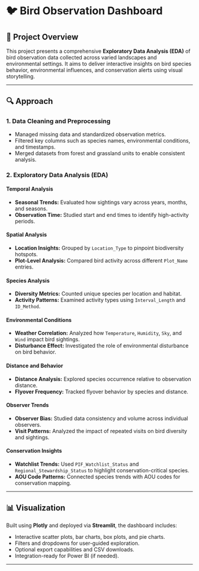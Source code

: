 # 🐦 Bird Observation Dashboard

## 📌 Project Overview

This project presents a comprehensive **Exploratory Data Analysis (EDA)** of bird observation data collected across varied landscapes and environmental settings. It aims to deliver interactive insights on bird species behavior, environmental influences, and conservation alerts using visual storytelling.

---

## 🔍 Approach

### 1. Data Cleaning and Preprocessing

* Managed missing data and standardized observation metrics.
* Filtered key columns such as species names, environmental conditions, and timestamps.
* Merged datasets from forest and grassland units to enable consistent analysis.

### 2. Exploratory Data Analysis (EDA)

#### Temporal Analysis

* **Seasonal Trends:** Evaluated how sightings vary across years, months, and seasons.
* **Observation Time:** Studied start and end times to identify high-activity periods.

#### Spatial Analysis

* **Location Insights:** Grouped by `Location_Type` to pinpoint biodiversity hotspots.
* **Plot-Level Analysis:** Compared bird activity across different `Plot_Name` entries.

#### Species Analysis

* **Diversity Metrics:** Counted unique species per location and habitat.
* **Activity Patterns:** Examined activity types using `Interval_Length` and `ID_Method`.

#### Environmental Conditions

* **Weather Correlation:** Analyzed how `Temperature`, `Humidity`, `Sky`, and `Wind` impact bird sightings.
* **Disturbance Effect:** Investigated the role of environmental disturbance on bird behavior.

#### Distance and Behavior

* **Distance Analysis:** Explored species occurrence relative to observation distance.
* **Flyover Frequency:** Tracked flyover behavior by species and distance.

#### Observer Trends

* **Observer Bias:** Studied data consistency and volume across individual observers.
* **Visit Patterns:** Analyzed the impact of repeated visits on bird diversity and sightings.

#### Conservation Insights

* **Watchlist Trends:** Used `PIF_Watchlist_Status` and `Regional_Stewardship_Status` to highlight conservation-critical species.
* **AOU Code Patterns:** Connected species trends with AOU codes for conservation mapping.

---

## 📊 Visualization

Built using **Plotly** and deployed via **Streamlit**, the dashboard includes:

* Interactive scatter plots, bar charts, box plots, and pie charts.
* Filters and dropdowns for user-guided exploration.
* Optional export capabilities and CSV downloads.
* Integration-ready for Power BI (if needed).

---